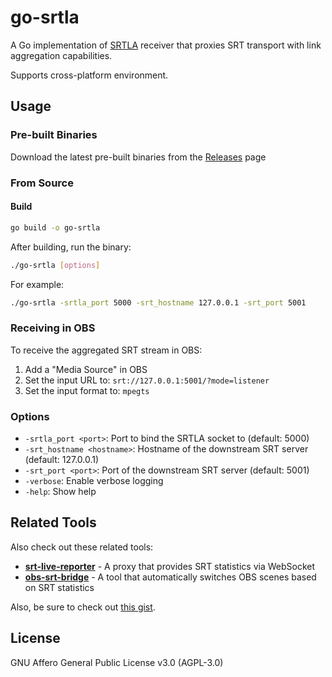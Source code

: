 # go-srtla

A Go implementation of [SRTLA](https://github.com/irlserver/srtla) receiver that proxies SRT transport with link aggregation capabilities.

Supports cross-platform environment.

## Usage

### Pre-built Binaries

Download the latest pre-built binaries from the [Releases](https://github.com/e04/go-srtla/releases) page

### From Source

#### Build

```bash
go build -o go-srtla
```

After building, run the binary:

```bash
./go-srtla [options]
```

For example:

```bash
./go-srtla -srtla_port 5000 -srt_hostname 127.0.0.1 -srt_port 5001
```

### Receiving in OBS

To receive the aggregated SRT stream in OBS:

1. Add a "Media Source" in OBS
2. Set the input URL to: `srt://127.0.0.1:5001/?mode=listener`
3. Set the input format to: `mpegts`

### Options

- `-srtla_port <port>`: Port to bind the SRTLA socket to (default: 5000)
- `-srt_hostname <hostname>`: Hostname of the downstream SRT server (default: 127.0.0.1)
- `-srt_port <port>`: Port of the downstream SRT server (default: 5001)
- `-verbose`: Enable verbose logging
- `-help`: Show help

## Related Tools

Also check out these related tools:

- **[srt-live-reporter](https://github.com/e04/srt-live-reporter)** - A proxy that provides SRT statistics via WebSocket
- **[obs-srt-bridge](https://github.com/e04/obs-srt-bridge)** - A tool that automatically switches OBS scenes based on SRT statistics

Also, be sure to check out [this gist](https://gist.github.com/e04/3914d98d6d0a55c689ab724ac6896081).

## License

GNU Affero General Public License v3.0 (AGPL-3.0)
